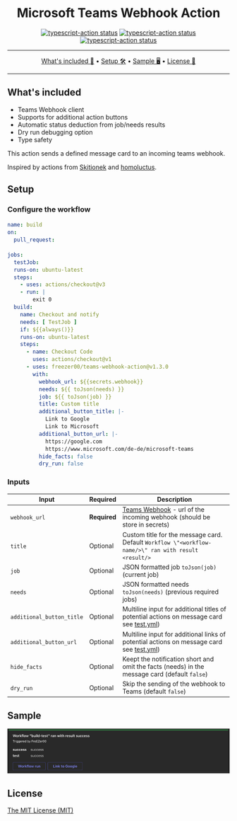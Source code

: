 <h1 align="center">Microsoft Teams Webhook Action </h1>

<p align="center">
  <a href="https://github.com/FreEZer00/teams-webhook-action/actions/workflows/test.yml"><img alt="typescript-action status" src="https://github.com/FreEZer00/teams-webhook-action/actions/workflows/test.yml/badge.svg"></a>
  <a href="https://github.com/FreEZer00/teams-webhook-action/actions/workflows/codeql-analysis.yml"><img alt="typescript-action status" src="https://github.com/FreEZer00/teams-webhook-action/actions/workflows/codeql-analysis.yml/badge.svg"></a>
  <a href="https://github.com/FreEZer00/teams-webhook-action/actions/workflows/check-dist.yml"><img alt="typescript-action status" src="https://github.com/FreEZer00/teams-webhook-action/actions/workflows/check-dist.yml/badge.svg"></a>
</p>

-------

<p align="center">
    <a href="#whats-included">What's included 🚀</a> &bull;
    <a href="#setup">Setup 🛠️</a> &bull;
    <a href="#sample">Sample 🖥️</a> &bull;
    <a href="#license">License 📓</a>
</p>

-------

## What's included

- Teams Webhook client
- Supports for additional action buttons
- Automatic status deduction from job/needs results
- Dry run debugging option
- Type safety

This action sends a defined message card to an incoming teams webhook.

Inspired by actions from [Skitionek](https://github.com/Skitionek/notify-microsoft-teams)
and [homoluctus](https://github.com/lazy-actions/slatify).

## Setup

### Configure the workflow

```yml
name: build
on:
  pull_request:

jobs:
  testJob:
  runs-on: ubuntu-latest
  steps:
    - uses: actions/checkout@v3
    - run: |
        exit 0
  build:
    name: Checkout and notify
    needs: [ TestJob ]
    if: ${{always()}}
    runs-on: ubuntu-latest
    steps:
      - name: Checkout Code
        uses: actions/checkout@v1
      - uses: freezer00/teams-webhook-action@v1.3.0
        with:
          webhook_url: ${{secrets.webhook}}
          needs: ${{ toJson(needs) }}
          job: ${{ toJson(job) }}
          title: Custom title
          additional_button_title: |-
            Link to Google
            Link to Microsoft
          additional_button_url: |-
            https://google.com
            https://www.microsoft.com/de-de/microsoft-teams
          hide_facts: false
          dry_run: false
```

### Inputs

| **Input**                 | **Required** | **Description**                                                                                                                                                                           |
| ------------------------- | ------------ | ----------------------------------------------------------------------------------------------------------------------------------------------------------------------------------------- |
| `webhook_url`             | **Required** | [Teams Webhook](https://learn.microsoft.com/en-us/microsoftteams/platform/webhooks-and-connectors/how-to/add-incoming-webhook) - url of the incoming webhook (should be store in secrets) |
| `title`                   | Optional     | Custom title for the message card. Default `Workflow \"<workflow-name/>\" ran with result <result/>`                                                                                      |
| `job`                     | Optional     | JSON formatted job `toJson(job)` (current job)                                                                                                                                            |
| `needs`                   | Optional     | JSON formatted needs `toJson(needs)` (previous required jobs)                                                                                                                             |
| `additional_button_title` | Optional     | Multiline input for additional titles of potential actions on message card see [test.yml](.github/workflows/test.yml))                                                                    |
| `additional_button_url`   | Optional     | Multiline input for additional links of potential actions on message card see [test.yml](.github/workflows/test.yml))                                                                     |
| `hide_facts`              | Optional     | Keept the notification short and omit the facts (needs) in the message card (default `false`)                                                                                             |
| `dry_run`                 | Optional     | Skip the sending of the webhook to Teams (default `false`)                                                                                                                                |

## Sample

<div>
  <img src=".github/images/example.png" alt="example_image"/>
</div>

## License

[The MIT License (MIT)](LICENSE)
